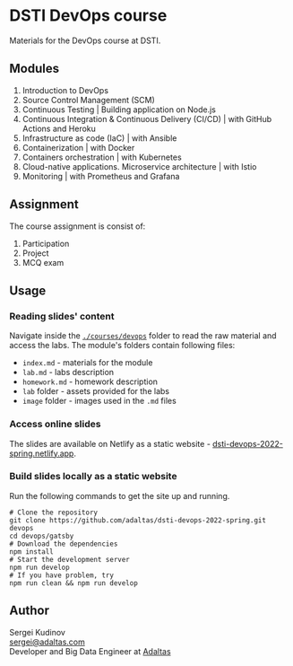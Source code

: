 
# DSTI DevOps course

Materials for the DevOps course at DSTI.

## Modules

1. Introduction to DevOps
2. Source Control Management (SCM)
3. Continuous Testing | Building application on Node.js
4. Continuous Integration & Continuous Delivery (CI/CD) | with GitHub Actions and Heroku
5. Infrastructure as code (IaC) | with Ansible
6. Containerization | with Docker
7. Containers orchestration | with Kubernetes
8. Cloud-native applications. Microservice architecture | with Istio
9. Monitoring | with Prometheus and Grafana

## Assignment

The course assignment is consist of:

1. Participation
2. Project
3. MCQ exam

## Usage

### Reading slides' content

Navigate inside the [`./courses/devops`](courses/devops) folder to read the raw material and access the labs. The module's folders contain following files:

- `index.md` - materials for the module
- `lab.md` - labs description
- `homework.md` - homework description
- `lab` folder - assets provided for the labs
- `image` folder - images used in the `.md` files

### Access online slides

The slides are available on Netlify as a static website - [dsti-devops-2022-spring.netlify.app](https://dsti-devops-2022-spring.netlify.app/).

### Build slides locally as a static website

Run the following commands to get the site up and running.

```
# Clone the repository
git clone https://github.com/adaltas/dsti-devops-2022-spring.git devops
cd devops/gatsby
# Download the dependencies
npm install
# Start the development server
npm run develop
# If you have problem, try
npm run clean && npm run develop
```

## Author

Sergei Kudinov   
sergei@adaltas.com     
Developer and Big Data Engineer at [Adaltas](https://www.adaltas.com/)
